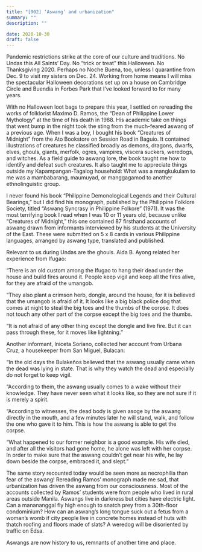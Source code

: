 ```yaml
---
title: "[902] ‘Aswang’ and urbanization"
summary: ""
description: ""

date: 2020-10-30
draft: false
---
```


Pandemic restrictions strike at the core of our culture and traditions. No Undas this All Saints’ Day. No “trick or treat” this Halloween. No Thanksgiving 2020. Perhaps no Noche Buena, too, unless I quarantine from Dec. 9 to visit my sisters on Dec. 24. Working from home means I will miss the spectacular Halloween decorations set up on a house on Cambridge Circle and Buendia in Forbes Park that I’ve looked forward to for many years.

With no Halloween loot bags to prepare this year, I settled on rereading the works of folklorist Maximo D. Ramos, the “Dean of Philippine Lower Mythology” at the time of his death in 1988. His academic take on things that went bump in the night took the sting from the much-feared aswang of a previous age. When I was a boy, I bought his book “Creatures of Midnight” from the Ato Bookstore on Session Road in Baguio. It contained illustrations of creatures he classified broadly as demons, dragons, dwarfs, elves, ghouls, giants, merfolk, ogres, vampires, viscera suckers, weredogs, and witches. As a field guide to aswang lore, the book taught me how to identify and defeat such creatures. It also taught me to appreciate things outside my Kapampangan-Tagalog household: What was a mangkukulam to me was a mambabarang, maumuyad, or manggagamod to another ethnolinguistic group.

I never found his book “Philippine Demonological Legends and their Cultural Bearings,” but I did find his monograph, published by the Philippine Folklore Society, titled “Aswang Syncrasy in Philippine Folkore” (1971). It was the most terrifying book I read when I was 10 or 11 years old, because unlike “Creatures of Midnight,” this one contained 87 firsthand accounts of aswang drawn from informants interviewed by his students at the University of the East. These were submitted on 5 x 8 cards in various Philippine languages, arranged by aswang type, translated and published.

Relevant to us during Undas are the ghouls. Aida B. Ayong related her experience from Ifugao:

“There is an old custom among the Ifugao to hang their dead under the house and build fires around it. People keep vigil and keep all the fires alive, for they are afraid of the umangob.

“They also plant a crimson herb, dongle, around the house, for it is believed that the umangob is afraid of it. It looks like a big black police dog that comes at night to steal the big toes and the thumbs of the corpse. It does not touch any other part of the corpse except the big toes and the thumbs.

“It is not afraid of any other thing except the dongle and live fire. But it can pass through these, for it moves like lightning.”

Another informant, Iniceta Soriano, collected her account from Urbana Cruz, a housekeeper from San Miguel, Bulacan:

“In the old days the Bulakeños believed that the aswang usually came when the dead was lying in state. That is why they watch the dead and especially do not forget to keep vigil.

“According to them, the aswang usually comes to a wake without their knowledge. They have never seen what it looks like, so they are not sure if it is merely a spirit.

“According to witnesses, the dead body is given asoge by the aswang directly in the mouth, and a few minutes later he will stand, walk, and follow the one who gave it to him. This is how the aswang is able to get the corpse.

“What happened to our former neighbor is a good example. His wife died, and after all the visitors had gone home, he alone was left with her corpse. In order to make sure that the aswang couldn’t get near his wife, he lay down beside the corpse, embraced it, and slept.”

The same story recounted today would be seen more as necrophilia than fear of the aswang! Rereading Ramos’ monograph made me sad, that urbanization has driven the aswang from our consciousness. Most of the accounts collected by Ramos’ students were from people who lived in rural areas outside Manila. Aswangs live in darkness but cities have electric light. Can a manananggal fly high enough to snatch prey from a 30th-floor condominium? How can an aswang’s long tongue suck out a fetus from a woman’s womb if city people live in concrete homes instead of huts with thatch roofing and floors made of slats? A weredog will be disoriented by traffic on Edsa.

Aswangs are now history to us, remnants of another time and place.
